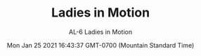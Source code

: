 ---
category: "wall_covering"
date: "Mon Jan 25 2021 16:43:37 GMT-0700 (Mountain Standard Time)"
description: "null"
designer: "The ArtLifting Collection"
href: "https://www.areaenvironments.com/the-artlifting-collection"
image_primary: "./img/AL+7+Ladies+in+Motion+Art+WEB.jpg"
image_secondary: "./img/AL+Ladies+in+Motion+Interior+WEB.jpg"
image_thumb: "./img/Artlifting.png"
manufacturer: "Area Environments"
slug: "/manufacturers/area_environments/wall_covering/ladies_in_motion"
subtitle: "AL-6 Ladies in Motion"
tags:
  - "area_environments"
  - "wall_covering"
title: "Ladies in Motion"
---